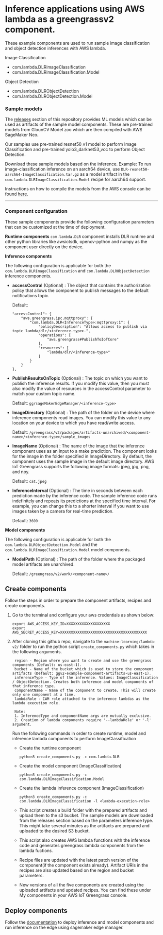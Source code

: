 # Inference applications using AWS lambda as a greengrassv2 component. 

These example components are used to run sample image classification and object detection inferences with AWS lambda.

Image Classification 
 - com.lambda.DLRImageClassification 
 - com.lambda.DLRImageClassification.Model

Object Detection
 - com.lambda.DLRObjectDetection
 - com.lambda.DLRObjectDetection.Model

### Sample models   

The [releases](https://github.com/aws-greengrass/aws-greengrass-component-examples/releases/) section of this repository provides ML models which can be used as artifacts of the sample model components. These are
pre-trained models from GlounCV Model zoo which are then compiled with AWS SageMaker Neo.

Our samples use pre-trained resnet50_v1 model to perform Image Classification and pre-trained yolo3_darknet53_voc to perform Object Detection. 

Download these sample models based on the inference. Example: To run image-classification inference on an aarch64 device, use `DLR-resnet50-aarch64-ImageClassification.tar.gz` as a model artifact in the `com.lambda.DLRImageClassification.Model` recipe for aarch64 support.

Instructions on how to compile the models from the AWS console can be found [here](https://docs.aws.amazon.com/sagemaker/latest/dg/neo-job-compilation-console.html).

---
### Component configuration
These sample components provide the following configuration parameters that can be customized at the time of deployment. 

**Runtime components**
`com.lambda.DLR` component installs DLR runtime and other python libraries like awsiotsdk, opencv-python and numpy as the component user directly on the device. 

**Inference components**

The following configuration is applicable for both the `com.lambda.DLRImageClassification` and 
`com.lambda.DLRObjectDetection` inference components. 

- **accessControl** (Optional) : The object that contains the authorization policy that allows the component to publish messages to the default notifications topic.

    Default:
    ```
    "accessControl": {
        "aws.greengrass.ipc.mqttproxy": {
            "com.lambda.DLR<InferenceType>:mqttproxy:1": {
                "policyDescription": "Allows access to publish via topic lambda/dlr/<inference-type>.",
                "operations": [
                    "aws.greengrass#PublishToIoTCore"
                ],
                "resources": [
                    "lambda/dlr/<inference-type>"
                ]
            }
        }
    },
    ```

- **PublishResultsOnTopic** (Optional) : The topic on which you want to publish the inference results. If you modify this value, then you must also modify the value of resources in the accessControl parameter to match your custom topic name.

    Default: `gg/sageMakerEdgeManager/<inference-type>`

- **ImageDirectory** (Optional) : The path of the folder on the device where inference components read images. You can modify this value to any location on your device to which you have read/write access.

    Default: `/greengrass/v2/packages/artifacts-unarchived/<component-name>/<inference-type>/sample_images`
    
- **ImageName** (Optional) : The name of the image that the inference component uses as an input to a make prediction. The component looks for the image in the folder specified in ImageDirectory. By default, the component uses the sample image in the default image directory. AWS IoT Greengrass supports the following image formats: jpeg, jpg, png, and npy.

    Default: `cat.jpeg`

- **InferenceInterval** (Optional) : The time in seconds between each prediction made by the inference code. The sample inference code runs indefinitely and repeats its predictions at the specified time interval. For example, you can change this to a shorter interval if you want to use images taken by a camera for real-time prediction.

    Default: `3600`

**Model components**

The following configuration is applicable for both the `com.lambda.DLRObjectDetection.Model` and the `com.lambda.DLRImageClassification.Model` model components.

- **ModelPath** (Optional) : The path of the folder where the packaged model artifacts are unarchived. 

    Default: `/greengrass/v2/work/<component-name>/`


## Create components

Follow the steps in order to prepare the component artifacts, recipes and create components. 

1. Go to the terminal and configure your aws credentials as shown below:
    ```
    export AWS_ACCESS_KEY_ID=XXXXXXXXXXXXXXXXXXXX
    export AWS_SECRET_ACCESS_KEY=XXXXXXXXXXXXXXXXXXXXXXXXXXXXXXXXXXXXXXXX
    ```
2. After cloning this github repo, navigate to the `machine-learning/lambda-v2/` folder to run the python script `create_components.py` which takes in the following arguments.


        region - Region where you want to create and use the greengrass components (Default: us-east-1).
        bucket - Name of the bucket which is used to store the component artifacts (Default: ggv2-example-component-artifacts-us-east-1).
        inferenceType - Type of the inference. Values: ImageClassification / ObjectDetection. Creates both inference and model components of that inference type.
        componentName - Name of the component to create. This will create only one component at a time.
        lambdaRole - IAM role attached to the inference lambdas as the lambda execution role.

        Note: 
        1. InferenceType and componentName args are mutually exclusive. 
        2. Creation of lambda components require '--lambdaRole' or '-l' argument. 
       

    Run the following commands in order to create runtime, model and inference lambda components to perform ImageClassification

    -  Create the runtime component 

        `python3 create_components.py -c com.lambda.DLR` 

    -  Create the model component (ImageClassification)

        `python3 create_components.py -c com.lambda.DLRImageClassification.Model` 

    -  Create the lambda inference component (ImageClassification)

        `python3 create_components.py -c com.lambda.DLRImageClassification -l <lambda-execution-role>` 


    - This script creates a build folder with the prepared artifacts and upload them to the s3 bucket. The sample models are downloaded from the releases section based on the parameters inference type. This might take several minutes as the artifacts are prepared and uploaded to the desired S3 bucket. 

    - This script also creates AWS lambda functions with the inference code and generates greengrass lambda components from the lambda fuctions.

    - Recipe files are updated with the latest patch version of the component(if the component exists already). Artifact URIs in the recipes are also updated based on the region and bucket parameters.

    - New versions of all the five components are created using the uploaded artifacts and updated recipes. You can find these under My components in your AWS IoT Greengrass console.

## Deploy components

Follow the [documentation](https://docs.aws.amazon.com/greengrass/v2/developerguide/get-started-with-edge-manager-on-greengrass.html#run-sample-sme-image-classification-inference) to deploy inference and model components and run inference on the edge using sagemaker edge manager. 